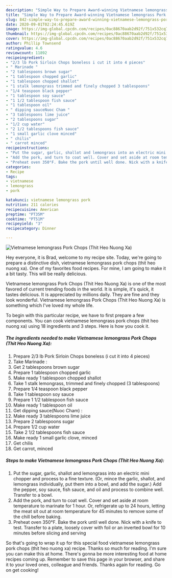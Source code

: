```yaml
---
description: "Simple Way to Prepare Award-winning Vietnamese lemongrass Pork Chops (Thit Heo Nuong Xa)"
title: "Simple Way to Prepare Award-winning Vietnamese lemongrass Pork Chops (Thit Heo Nuong Xa)"
slug: 842-simple-way-to-prepare-award-winning-vietnamese-lemongrass-pork-chops-thit-heo-nuong-xa
date: 2020-09-01T02:24:45.619Z
image: https://img-global.cpcdn.com/recipes/0ac88670aab2d92f/751x532cq70/vietnamese-lemongrass-pork-chops-thit-heo-nuong-xa-recipe-main-photo.jpg
thumbnail: https://img-global.cpcdn.com/recipes/0ac88670aab2d92f/751x532cq70/vietnamese-lemongrass-pork-chops-thit-heo-nuong-xa-recipe-main-photo.jpg
cover: https://img-global.cpcdn.com/recipes/0ac88670aab2d92f/751x532cq70/vietnamese-lemongrass-pork-chops-thit-heo-nuong-xa-recipe-main-photo.jpg
author: Phillip Townsend
ratingvalue: 4.6
reviewcount: 11892
recipeingredient:
- "2/3 lb Pork Sirloin Chops boneless i cut it into 4 pieces"
- " Marinade "
- "2 tablespoons brown sugar"
- "1 tablespoon chopped garlic"
- "1 tablespoon chopped shallot"
- "1 stalk lemongrass trimmed and finely chopped 3 tablespoons"
- "1/4 teaspoon black pepper"
- "1 tablespoon soy sauce"
- "1 1/2 tablespoon fish sauce"
- "1 tablespoon oil"
- " dipping sauceNuoc Cham "
- "3 tablespoons lime juice"
- "2 tablespoons sugar"
- "1/2 cup water"
- "2 1/2 tablespoons fish sauce"
- "1 small garlic clove minced"
- " chilis"
- " carrot minced"
recipeinstructions:
- "Put the sugar, garlic, shallot and lemongrass into an electric mini chopper and process to a fine texture. (Or, mince the garlic, shallot, and lemongrass individually, put them into a bowl, and add the sugar.) Add the pepper, soy sauce, fish sauce, and oil and process to combine well. Transfer to a bowl."
- "Add the pork, and turn to coat well. Cover and set aside at room temperature to marinate for 1 hour. Or, refrigerate up to 24 hours, letting the meat sit out at room temperature for 45 minutes to remove some of the chill before baking."
- "Preheat oven 350°F. Bake the pork until well done. Nick with a knife to test. Transfer to a plate, loosely cover with foil or an inverted bowl for 10 minutes before slicing and serving"
categories:
- Recipe
tags:
- vietnamese
- lemongrass
- pork

katakunci: vietnamese lemongrass pork 
nutrition: 211 calories
recipecuisine: American
preptime: "PT35M"
cooktime: "PT51M"
recipeyield: "3"
recipecategory: Dinner

---
```



![Vietnamese lemongrass Pork Chops (Thit Heo Nuong Xa)](https://img-global.cpcdn.com/recipes/0ac88670aab2d92f/751x532cq70/vietnamese-lemongrass-pork-chops-thit-heo-nuong-xa-recipe-main-photo.jpg)

Hey everyone, it is Brad, welcome to my recipe site. Today, we're going to prepare a distinctive dish, vietnamese lemongrass pork chops (thit heo nuong xa). One of my favorites food recipes. For mine, I am going to make it a bit tasty. This will be really delicious.



Vietnamese lemongrass Pork Chops (Thit Heo Nuong Xa) is one of the most favored of current trending foods in the world. It is simple, it's quick, it tastes delicious. It is appreciated by millions daily. They are fine and they look wonderful. Vietnamese lemongrass Pork Chops (Thit Heo Nuong Xa) is something which I've loved my whole life.


To begin with this particular recipe, we have to first prepare a few components. You can cook vietnamese lemongrass pork chops (thit heo nuong xa) using 18 ingredients and 3 steps. Here is how you cook it.

<!--inarticleads1-->

##### The ingredients needed to make Vietnamese lemongrass Pork Chops (Thit Heo Nuong Xa):

1. Prepare 2/3 lb Pork Sirloin Chops boneless (i cut it into 4 pieces)
1. Take  Marinade :
1. Get 2 tablespoons brown sugar
1. Prepare 1 tablespoon chopped garlic
1. Make ready 1 tablespoon chopped shallot
1. Take 1 stalk lemongrass, trimmed and finely chopped (3 tablespoons)
1. Prepare 1/4 teaspoon black pepper
1. Take 1 tablespoon soy sauce
1. Prepare 1 1/2 tablespoon fish sauce
1. Make ready 1 tablespoon oil
1. Get  dipping sauce(Nuoc Cham) :
1. Make ready 3 tablespoons lime juice
1. Prepare 2 tablespoons sugar
1. Prepare 1/2 cup water
1. Take 2 1/2 tablespoons fish sauce
1. Make ready 1 small garlic clove, minced
1. Get  chilis
1. Get  carrot, minced




<!--inarticleads2-->

##### Steps to make Vietnamese lemongrass Pork Chops (Thit Heo Nuong Xa):

1. Put the sugar, garlic, shallot and lemongrass into an electric mini chopper and process to a fine texture. (Or, mince the garlic, shallot, and lemongrass individually, put them into a bowl, and add the sugar.) Add the pepper, soy sauce, fish sauce, and oil and process to combine well. Transfer to a bowl.
1. Add the pork, and turn to coat well. Cover and set aside at room temperature to marinate for 1 hour. Or, refrigerate up to 24 hours, letting the meat sit out at room temperature for 45 minutes to remove some of the chill before baking.
1. Preheat oven 350°F. Bake the pork until well done. Nick with a knife to test. Transfer to a plate, loosely cover with foil or an inverted bowl for 10 minutes before slicing and serving




So that's going to wrap it up for this special food vietnamese lemongrass pork chops (thit heo nuong xa) recipe. Thanks so much for reading. I'm sure you can make this at home. There's gonna be more interesting food at home recipes coming up. Remember to save this page in your browser, and share it to your loved ones, colleague and friends. Thanks again for reading. Go on get cooking!
